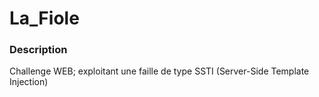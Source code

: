 # La_Fiole
### Description
Challenge WEB; exploitant une faille de type SSTI (Server-Side Template Injection)

